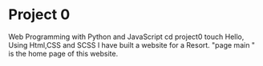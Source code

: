 # Project 0

Web Programming with Python and JavaScript
cd project0
touch
Hello,
Using Html,CSS and SCSS I have built a website for a Resort.
"page main " is the home page of this website.
